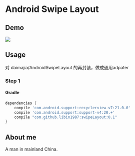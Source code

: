 # Android Swipe Layout

## Demo

![](http://ww2.sinaimg.cn/mw690/610dc034jw1ejoplapwtqg208n0e74dx.gif)

## Usage
对 daimajia/AndroidSwipeLayout 的再封装，做成通用adpater

### Step 1
#### Gradle

```groovy
dependencies {
    compile 'com.android.support:recyclerview-v7:21.0.0'
    compile 'com.android.support:support-v4:20.+'
    compile "com.github.libin1987:swipeLayout:0.1"
}
```



## About me

A man in mainland China.


